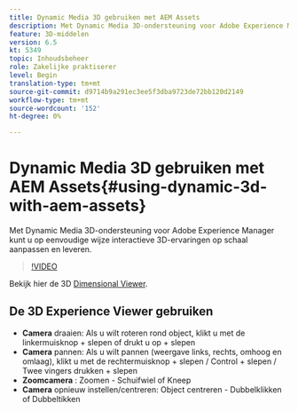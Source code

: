 ```yaml
---
title: Dynamic Media 3D gebruiken met AEM Assets
description: Met Dynamic Media 3D-ondersteuning voor Adobe Experience Manager kunt u op eenvoudige wijze interactieve 3D-ervaringen op schaal aanpassen en aanbieden
feature: 3D-middelen
version: 6.5
kt: 5349
topic: Inhoudsbeheer
role: Zakelijke praktiserer
level: Begin
translation-type: tm+mt
source-git-commit: d9714b9a291ec3ee5f3dba9723de72bb120d2149
workflow-type: tm+mt
source-wordcount: '152'
ht-degree: 0%

---
```



# Dynamic Media 3D gebruiken met AEM Assets{#using-dynamic-3d-with-aem-assets}

Met Dynamic Media 3D-ondersteuning voor Adobe Experience Manager kunt u op eenvoudige wijze interactieve 3D-ervaringen op schaal aanpassen en leveren.

>[!VIDEO](https://video.tv.adobe.com/v/35156/?quality=9&learn=on)

Bekijk hier de 3D [Dimensional Viewer](http://s7d1.scene7.com/s7viewers/html5/DimensionalViewer.html?asset=DynamicmediaNA1/canBlue-2&amp;config=DynamicmediaNA1/Dimensional&amp;serverUrl=http://s7d1.scene7.com/is/image/&amp;contenturl=http://s7d1.scene7.com/is/content/).


## De 3D Experience Viewer gebruiken

* **Camera**  draaien: Als u wilt roteren rond object, klikt u met de linkermuisknop + slepen of drukt u op + slepen
* **Camera**  pannen: Als u wilt pannen (weergave links, rechts, omhoog en omlaag), klikt u met de rechtermuisknop + slepen / Control + slepen / Twee vingers drukken + slepen
* **Zoomcamera** : Zoomen - Schuifwiel of Kneep
* **Camera**  opnieuw instellen/centreren: Object centreren - Dubbelklikken of Dubbeltikken